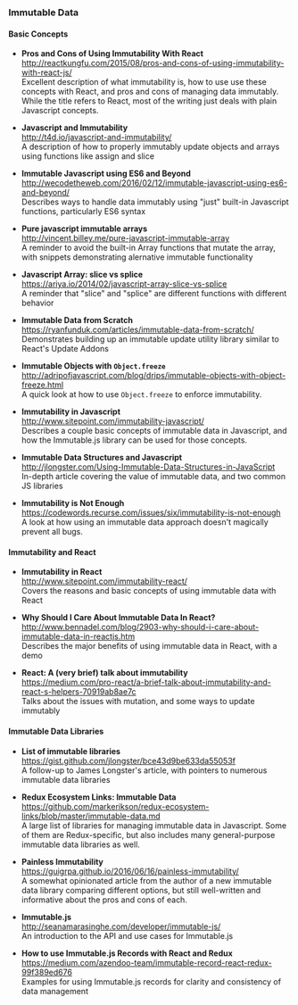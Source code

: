 ### Immutable Data


#### Basic Concepts

- **Pros and Cons of Using Immutability With React**  
  http://reactkungfu.com/2015/08/pros-and-cons-of-using-immutability-with-react-js/  
  Excellent description of what immutability is, how to use use these concepts with React, and pros and cons of managing data immutably.  While the title refers to React, most of the writing just deals with plain Javascript concepts.

- **Javascript and Immutability**  
  http://t4d.io/javascript-and-immutability/  
  A description of how to properly immutably update objects and arrays using functions like assign and slice

- **Immutable Javascript using ES6 and Beyond**  
  http://wecodetheweb.com/2016/02/12/immutable-javascript-using-es6-and-beyond/  
  Describes ways to handle data immutably using "just" built-in Javascript functions, particularly ES6 syntax

- **Pure javascript immutable arrays**  
  http://vincent.billey.me/pure-javascript-immutable-array  
  A reminder to avoid the built-in Array functions that mutate the array, with snippets demonstrating alernative immutable functionality

- **Javascript Array: slice vs splice**  
  https://ariya.io/2014/02/javascript-array-slice-vs-splice  
  A reminder that "slice" and "splice" are different functions with different behavior

- **Immutable Data from Scratch**  
  https://ryanfunduk.com/articles/immutable-data-from-scratch/  
  Demonstrates building up an immutable update utility library similar to React's Update Addons

- **Immutable Objects with `Object.freeze`**  
  http://adripofjavascript.com/blog/drips/immutable-objects-with-object-freeze.html  
  A quick look at how to use `Object.freeze` to enforce immutability.

- **Immutability in Javascript**  
  http://www.sitepoint.com/immutability-javascript/  
  Describes a couple basic concepts of immutable data in Javascript, and how the Immutable.js library can be used for those concepts.

- **Immutable Data Structures and Javascript**  
  http://jlongster.com/Using-Immutable-Data-Structures-in-JavaScript  
  In-depth article covering the value of immutable data, and two common JS libraries
  
- **Immutability is Not Enough**  
  https://codewords.recurse.com/issues/six/immutability-is-not-enough  
  A look at how using an immutable data approach doesn't magically prevent all bugs.



#### Immutability and React

- **Immutability in React**  
  http://www.sitepoint.com/immutability-react/  
  Covers the reasons and basic concepts of using immutable data with React
  
- **Why Should I Care About Immutable Data In React?**  
  http://www.bennadel.com/blog/2903-why-should-i-care-about-immutable-data-in-reactjs.htm  
  Describes the major benefits of using immutable data in React, with a demo

- **React: A (very brief) talk about immutability**  
  https://medium.com/pro-react/a-brief-talk-about-immutability-and-react-s-helpers-70919ab8ae7c  
  Talks about the issues with mutation, and some ways to update immutably



#### Immutable Data Libraries

- **List of immutable libraries**  
  https://gist.github.com/jlongster/bce43d9be633da55053f  
  A follow-up to James Longster's article, with pointers to numerous immutable data libraries
  
- **Redux Ecosystem Links: Immutable Data**  
  https://github.com/markerikson/redux-ecosystem-links/blob/master/immutable-data.md  
  A large list of libraries for managing immutable data in Javascript.  Some of them are Redux-specific, but also includes many general-purpose immutable data libraries as well.
  
- **Painless Immutability**  
  https://guigrpa.github.io/2016/06/16/painless-immutability/  
  A somewhat opinionated article from the author of a new immutable data library comparing different options, but still well-written and informative about the pros and cons of each.
  
- **Immutable.js**  
  http://seanamarasinghe.com/developer/immutable-js/  
  An introduction to the API and use cases for Immutable.js
  
- **How to use Immutable.js Records with React and Redux**  
  https://medium.com/azendoo-team/immutable-record-react-redux-99f389ed676  
  Examples for using Immutable.js records for clarity and consistency of data management
